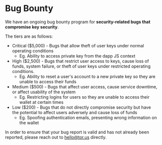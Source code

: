 # Bug Bounty

We have an ongoing bug bounty program for **security-related bugs that compromise key security**.

The tiers are as follows:

* Critical \($5,000\) - Bugs that allow theft of user keys under normal operating conditions
  * Eg. Ability to access private key from the dapp JS context
* High \($2,500\) - Bugs that restrict user access to keys, cause loss of funds, system failure, or theft of user keys under restricted operating conditions.
  * Eg. Ability to reset a user's account to a new private key so they are unable to access their funds
* Medium \($500\) - Bugs that affect user access, cause service downtime, or affect usability of the system
  * Eg. Restricting logins for users so they are unable to access their wallet at certain times
* Low \($200\) - Bugs that do not directly compromise security but have the potential to affect users adversely and cause loss of funds
  * Eg. Spoofing authentication emails, presenting wrong information on the wallet

In order to ensure that your bug report is valid and has not already been reported, please reach out to hello@tor.us directly.

